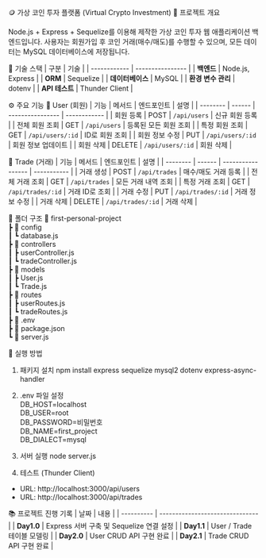 🪙 가상 코인 투자 플랫폼 (Virtual Crypto Investment)
📌 프로젝트 개요

Node.js + Express + Sequelize를 이용해 제작한 가상 코인 투자 웹 애플리케이션 백엔드입니다.
사용자는 회원가입 후 코인 거래(매수/매도)를 수행할 수 있으며, 모든 데이터는 MySQL 데이터베이스에 저장됩니다.


🧱 기술 스택
| 구분           | 기술               |
| ------------ | ---------------- |
| **백엔드**      | Node.js, Express |
| **ORM**      | Sequelize        |
| **데이터베이스**   | MySQL            |
| **환경 변수 관리** | dotenv           |
| **API 테스트**  | Thunder Client          |


⚙️ 주요 기능
🧍 User (회원)
| 기능       | 메서드    | 엔드포인트            | 설명           |
| -------- | ------ | ---------------- | ------------ |
| 회원 등록    | POST   | `/api/users`     | 신규 회원 등록     |
| 전체 회원 조회 | GET    | `/api/users`     | 등록된 모든 회원 조회 |
| 특정 회원 조회 | GET    | `/api/users/:id` | ID로 회원 조회    |
| 회원 정보 수정 | PUT    | `/api/users/:id` | 회원 정보 업데이트   |
| 회원 삭제    | DELETE | `/api/users/:id` | 회원 삭제        |

💱 Trade (거래)
| 기능       | 메서드    | 엔드포인트             | 설명          |
| -------- | ------ | ----------------- | ----------- |
| 거래 생성    | POST   | `/api/trades`     | 매수/매도 거래 등록 |
| 전체 거래 조회 | GET    | `/api/trades`     | 모든 거래 내역 조회 |
| 특정 거래 조회 | GET    | `/api/trades/:id` | 거래 ID로 조회   |
| 거래 수정    | PUT    | `/api/trades/:id` | 거래 정보 수정    |
| 거래 삭제    | DELETE | `/api/trades/:id` | 거래 삭제       |

🧩 폴더 구조
📁 first-personal-project  
 ┣ 📁 config  
 ┃ ┗ database.js  
 ┣ 📁 controllers  
 ┃ ┣ userController.js  
 ┃ ┗ tradeController.js  
 ┣ 📁 models  
 ┃ ┣ User.js  
 ┃ ┗ Trade.js  
 ┣ 📁 routes  
 ┃ ┣ userRoutes.js  
 ┃ ┗ tradeRoutes.js  
 ┣ 📄 .env  
 ┣ 📄 package.json  
 ┗ 📄 server.js  

🚀 실행 방법
1. 패키지 설치
npm install express sequelize mysql2 dotenv express-async-handler

2. .env 파일 설정  
DB_HOST=localhost  
DB_USER=root  
DB_PASSWORD=비밀번호  
DB_NAME=first_project  
DB_DIALECT=mysql  

3. 서버 실행
node server.js

4. 테스트 (Thunder Client)

- URL: http://localhost:3000/api/users
- URL: http://localhost:3000/api/trades

📚 프로젝트 진행 기록
| 날짜         | 내용                              |
| ---------- | ------------------------------- |
| **Day1.0** | Express 서버 구축 및 Sequelize 연결 설정 |
| **Day1.1** | User / Trade 테이블 모델링            |
| **Day2.0** | User CRUD API 구현 완료             |
| **Day2.1** | Trade CRUD API 구현 완료            |
